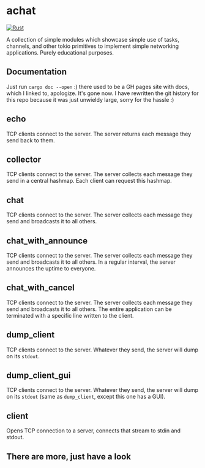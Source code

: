 # achat

[![Rust](https://github.com/barafael/achat/actions/workflows/rust.yml/badge.svg)](https://github.com/barafael/achat/actions/workflows/rust.yml)

A collection of simple modules which showcase simple use of tasks, channels, and other tokio primitives to implement simple networking applications.
Purely educational purposes.

## Documentation
Just run `cargo doc --open` :) there used to be a GH pages site with docs, which I linked to, apologize. It's gone now. I have rewritten the git history for this repo because it was just unwieldy large, sorry for the hassle :)

## echo
TCP clients connect to the server. The server returns each message they send back to them.

## collector
TCP clients connect to the server. The server collects each message they send in a central hashmap.
Each client can request this hashmap.

## chat
TCP clients connect to the server. The server collects each message they send and broadcasts it to all others.

## chat_with_announce
TCP clients connect to the server. The server collects each message they send and broadcasts it to all others.
In a regular interval, the server announces the uptime to everyone.

## chat_with_cancel
TCP clients connect to the server. The server collects each message they send and broadcasts it to all others.
The entire application can be terminated with a specific line written to the client.

## dump_client
TCP clients connect to the server. Whatever they send, the server will dump on its `stdout`.

## dump_client_gui
TCP clients connect to the server. Whatever they send, the server will dump on its `stdout` (same as `dump_client`, except this one has a GUI).

## client
Opens TCP connection to a server, connects that stream to stdin and stdout.

## There are more, just have a look
